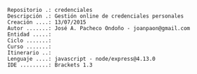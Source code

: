 	Repositorio .: credenciales
	Descripción .: Gestión online de credenciales personales
	Creación ....: 13/07/2015
	Autor .......: José A. Pacheco Ondoño - joanpaon@gmail.com 
	Entidad .....: 
	Ciclo .......: 
	Curso .......: 
	Itinerario ..: 
	Lenguaje ....: javascript - node/express@4.13.0
	IDE .........: Brackets 1.3
